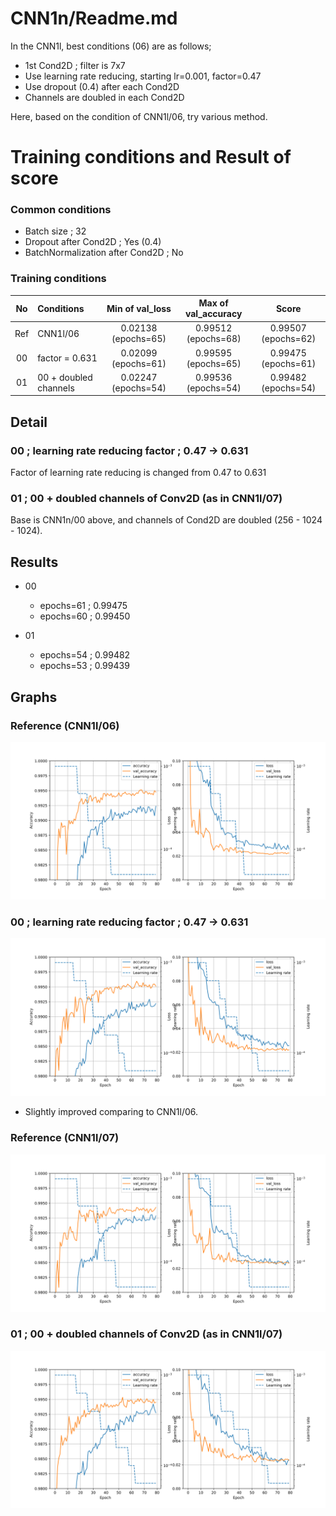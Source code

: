 # CNN1n/Readme.md
In the CNN1l, best conditions (06) are as follows;
- 1st Cond2D ; filter is 7x7
- Use learning rate reducing, starting lr=0.001, factor=0.47
- Use dropout (0.4) after each Cond2D
- Channels are doubled in each Cond2D

Here, based on the condition of CNN1l/06, try various method.

# Training conditions and Result of score
### Common conditions
- Batch size ; 32
- Dropout after Cond2D ; Yes (0.4)
- BatchNormalization after Cond2D ; No

### Training conditions
| No| Conditions | Min of val_loss | Max of val_accuracy | Score |
|:-:| :-- | :-: | :-: | :-: |
|Ref| CNN1l/06 | 0.02138 (epochs=65)| 0.99512 (epochs=68) | 0.99507 (epochs=62)|
| 00| factor = 0.631 |0.02099 (epochs=61) |0.99595 (epochs=65) | 0.99475 (epochs=61)|
| 01| 00 + doubled channels|0.02247 (epochs=54)| 0.99536 (epochs=54)| 0.99482 (epochs=54) |


## Detail
### 00 ; learning rate reducing factor ; 0.47 -> 0.631
Factor of learning rate reducing is changed from 0.47 to 0.631

### 01 ; 00 + doubled channels of Conv2D (as in CNN1l/07)
Base is CNN1n/00 above, and channels of Cond2D are doubled (256 - 1024 - 1024).

## Results
- 00
  - epochs=61 ; 0.99475
  - epochs=60 ; 0.99450

- 01
  - epochs=54 ; 0.99482
  - epochs=53 ; 0.99439

## Graphs
### Reference (CNN1l/06)
![graphs of accuracy and loss](../CNN1l/06/CNN1l_06.svg)

### 00 ; learning rate reducing factor ; 0.47 -> 0.631
![graphs of accuracy and loss](./00/CNN1n_00.svg)
- Slightly improved comparing to CNN1l/06.

### Reference (CNN1l/07)
![graphs of accuracy and loss](../CNN1l/07/CNN1l_07.svg)

### 01 ; 00 + doubled channels of Conv2D (as in CNN1l/07)
![graphs of accuracy and loss](./01/CNN1n_01.svg)
